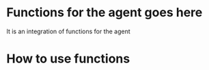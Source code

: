 # Functions for the agent goes here
It is an integration of functions for the agent

# How to use functions

